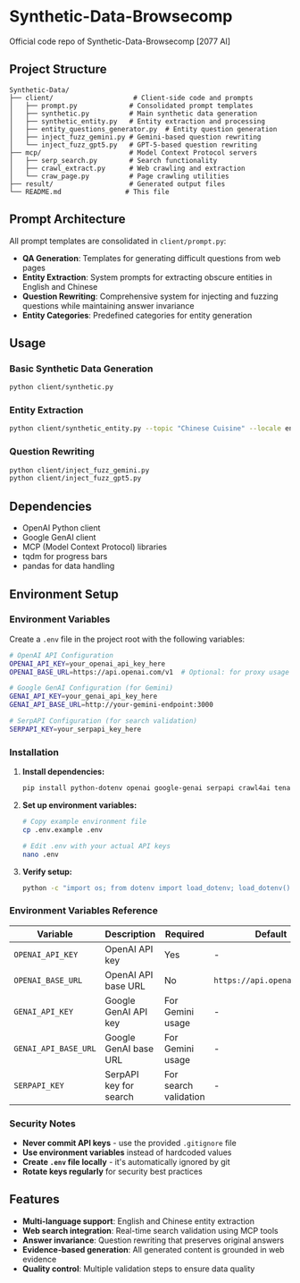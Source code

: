 # Synthetic-Data-Browsecomp
Official code repo of Synthetic-Data-Browsecomp [2077 AI]

## Project Structure

```
Synthetic-Data/
├── client/                    # Client-side code and prompts
│   ├── prompt.py             # Consolidated prompt templates
│   ├── synthetic.py          # Main synthetic data generation
│   ├── synthetic_entity.py   # Entity extraction and processing
│   ├── entity_questions_generator.py  # Entity question generation
│   ├── inject_fuzz_gemini.py # Gemini-based question rewriting
│   └── inject_fuzz_gpt5.py   # GPT-5-based question rewriting
├── mcp/                      # Model Context Protocol servers
│   ├── serp_search.py        # Search functionality
│   ├── crawl_extract.py      # Web crawling and extraction
│   └── craw_page.py          # Page crawling utilities
├── result/                   # Generated output files
└── README.md                # This file
```

## Prompt Architecture

All prompt templates are consolidated in `client/prompt.py`:

- **QA Generation**: Templates for generating difficult questions from web pages
- **Entity Extraction**: System prompts for extracting obscure entities in English and Chinese
- **Question Rewriting**: Comprehensive system for injecting and fuzzing questions while maintaining answer invariance
- **Entity Categories**: Predefined categories for entity generation

## Usage

### Basic Synthetic Data Generation
```bash
python client/synthetic.py
```

### Entity Extraction
```bash
python client/synthetic_entity.py --topic "Chinese Cuisine" --locale en
```

### Question Rewriting
```bash
python client/inject_fuzz_gemini.py
python client/inject_fuzz_gpt5.py
```

## Dependencies

- OpenAI Python client
- Google GenAI client
- MCP (Model Context Protocol) libraries
- tqdm for progress bars
- pandas for data handling

## Environment Setup

### Environment Variables

Create a `.env` file in the project root with the following variables:

```bash
# OpenAI API Configuration
OPENAI_API_KEY=your_openai_api_key_here
OPENAI_BASE_URL=https://api.openai.com/v1  # Optional: for proxy usage

# Google GenAI Configuration (for Gemini)
GENAI_API_KEY=your_genai_api_key_here
GENAI_API_BASE_URL=http://your-gemini-endpoint:3000

# SerpAPI Configuration (for search validation)
SERPAPI_KEY=your_serpapi_key_here
```

### Installation

1. **Install dependencies:**
   ```bash
   pip install python-dotenv openai google-genai serpapi crawl4ai tenacity colorlog
   ```

2. **Set up environment variables:**
   ```bash
   # Copy example environment file
   cp .env.example .env
   
   # Edit .env with your actual API keys
   nano .env
   ```

3. **Verify setup:**
   ```bash
   python -c "import os; from dotenv import load_dotenv; load_dotenv(); print('Environment loaded:', bool(os.getenv('OPENAI_API_KEY')))"
   ```

### Environment Variables Reference

| Variable | Description | Required | Default |
|----------|-------------|----------|---------|
| `OPENAI_API_KEY` | OpenAI API key | Yes | - |
| `OPENAI_BASE_URL` | OpenAI API base URL | No | `https://api.openai.com/v1` |
| `GENAI_API_KEY` | Google GenAI API key | For Gemini usage | - |
| `GENAI_API_BASE_URL` | Google GenAI base URL | For Gemini usage | - |
| `SERPAPI_KEY` | SerpAPI key for search | For search validation | - |

### Security Notes

- **Never commit API keys** - use the provided `.gitignore` file
- **Use environment variables** instead of hardcoded values
- **Create `.env` file locally** - it's automatically ignored by git
- **Rotate keys regularly** for security best practices

## Features

- **Multi-language support**: English and Chinese entity extraction
- **Web search integration**: Real-time search validation using MCP tools
- **Answer invariance**: Question rewriting that preserves original answers
- **Evidence-based generation**: All generated content is grounded in web evidence
- **Quality control**: Multiple validation steps to ensure data quality

